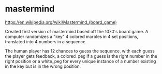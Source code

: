 # mastermind


https://en.wikipedia.org/wiki/Mastermind_(board_game)

Created first version of mastermind based off the 1070's board game. A computer randomizes a "key" 4 colored marbles in 4 set positions, translated into 4 numbers in a sequence.

The human player has 12 chances to guess the sequence, with each guess the player gets feedback, a colored_peg if a guess is the right number in the right position or a white_peg for every unique instance of a number existing in the key but is in the wrong position.

   
